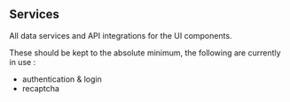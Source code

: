 ## Services

All data services and API integrations for the UI components.

These should be kept to the absolute minimum, the following are currently in use :

 - authentication & login
 - recaptcha